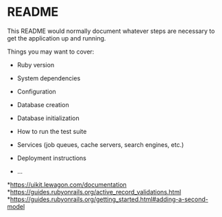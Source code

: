 # README

This README would normally document whatever steps are necessary to get the
application up and running.

Things you may want to cover:

* Ruby version

* System dependencies

* Configuration

* Database creation

* Database initialization

* How to run the test suite

* Services (job queues, cache servers, search engines, etc.)

* Deployment instructions

* ...

*https://uikit.lewagon.com/documentation
*https://guides.rubyonrails.org/active_record_validations.html
*https://guides.rubyonrails.org/getting_started.html#adding-a-second-model
